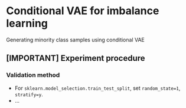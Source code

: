 # Conditional VAE for imbalance learning

Generating minority class samples using conditional VAE

## [IMPORTANT] Experiment procedure

### Validation method

- For `sklearn.model_selection.train_test_split`, set `random_state=1`, `stratify=y`.
- ...


